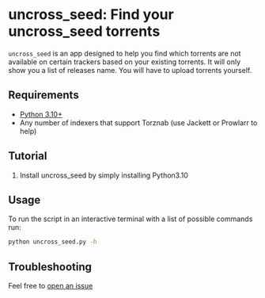 # uncross_seed: Find your uncross_seed torrents

`uncross_seed` is an app designed to help you find which torrents are not available on certain trackers
based on your existing torrents. It will only show you a list of releases name. You will have to upload torrents yourself.

## Requirements

-   [Python 3.10+](https://www.python.org/downloads/)
-   Any number of indexers that support Torznab (use Jackett or Prowlarr to
    help)

## Tutorial

1. Install uncross_seed by simply installing Python3.10


## Usage
To run the script in an interactive terminal with a list of possible commands run:
```bash
python uncross_seed.py -h
```

## Troubleshooting

Feel free to
[open an issue](https://github.com/AthAshino/uncross_seed/issues/new)